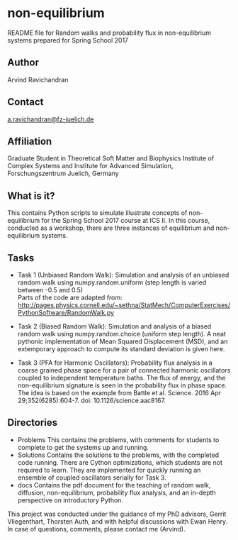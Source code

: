 # non-equilibrium

README file for Random walks and probability flux in non-equilibrium systems prepared for Spring School 2017 

Author
------
  Arvind Ravichandran

Contact
-------
  a.ravichandran@fz-juelich.de

Affiliation
-----------
  Graduate Student in Theoretical Soft Matter and Biophysics
  Institute of Complex Systems and Institute for Advanced Simulation, 
  Forschungszentrum Juelich, Germany

What is it?
-----------
  
  This contains Python scripts to simulate illustrate concepts of non-equilibrium
  for the Spring School 2017 course at ICS II. In this course, conducted as
  a workshop, there are three instances of equilibrium and non-equilibrium 
  systems. 
  
Tasks
-----
  - Task 1 (Unbiased Random Walk):
    Simulation and analysis of an unbiased random walk using numpy.random.uniform 
    (step length is varied between -0.5 and 0.5)  
    Parts of the code are adapted from:
    http://pages.physics.cornell.edu/~sethna/StatMech/ComputerExercises/PythonSoftware/RandomWalk.py
    
  - Task 2 (Biased Random Walk):
    Simulation and analysis of a biased random walk using numpy.random.choice (uniform step length).
		A neat pythonic implementation of Mean Squared Displacement (MSD), and an extemporary approach to
		compute its standard deviation is given here. 
  
  - Task 3 (PFA for Harmonic Oscillators):
    Probability flux analysis in a coarse grained phase space for a pair of connected harmonic oscillators
    coupled to independent temperature baths. The flux of energy, and the non-equilibrium signature is seen
		in the probability flux in phase space.
		The idea is based on the example from Battle et al.
		Science. 2016 Apr 29;352(6285):604-7. doi: 10.1126/science.aac8167.

  Directories
  -----------
  - Problems
		This contains the problems, with comments for students to complete to get the systems up and running.
  - Solutions
		Contains the solutions to the problems, with the completed code running. There are Cython optimizations,
		which students are not required to learn. They are implemented for quickly running an ensemble of coupled
		oscillators serially for Task 3. 
  - docs
		Contains the pdf document for the teaching of random walk, diffusion, non-equilibrium, 
		probability flux analysis, and an in-depth perspective on introductory Python.

This project was conducted under the guidance of my PhD advisors, Gerrit Vliegenthart, Thorsten Auth, and with helpful discussions with Ewan Henry. In case of questions, comments, please contact me (Arvind).


